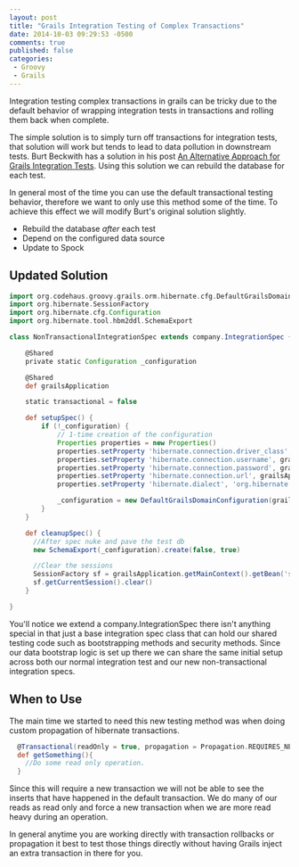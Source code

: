 ```yaml
---
layout: post
title: "Grails Integration Testing of Complex Transactions"
date: 2014-10-03 09:29:53 -0500
comments: true
published: false
categories:
 - Groovy
 - Grails
---
```


Integration testing complex transactions in grails can be tricky due to the default behavior of wrapping integration tests in transactions and rolling them back when complete.

The simple solution is to simply turn off transactions for integration tests, that solution will work but tends to lead to data pollution in downstream tests. Burt Beckwith has a solution in his post [An Alternative Approach for Grails Integration Tests](http://burtbeckwith.com/blog/?p=82). Using this solution we can rebuild the database for each test.

In general most of the time you can use the default transactional testing behavior, therefore we want to only use this method some of the time. To achieve this effect we will modify Burt's original solution slightly.

 * Rebuild the database _after_ each test
 * Depend on the configured data source
 * Update to Spock

## Updated Solution

```groovy NonTransactionalIntegrationSpec.groovy
import org.codehaus.groovy.grails.orm.hibernate.cfg.DefaultGrailsDomainConfiguration
import org.hibernate.SessionFactory
import org.hibernate.cfg.Configuration
import org.hibernate.tool.hbm2ddl.SchemaExport

class NonTransactionalIntegrationSpec extends company.IntegrationSpec {

    @Shared
    private static Configuration _configuration

    @Shared
    def grailsApplication

    static transactional = false

    def setupSpec() {
        if (!_configuration) {
            // 1-time creation of the configuration
            Properties properties = new Properties()
            properties.setProperty 'hibernate.connection.driver_class', grailsApplication.config.dataSource.driverClassName
            properties.setProperty 'hibernate.connection.username', grailsApplication.config.dataSource.username
            properties.setProperty 'hibernate.connection.password', grailsApplication.config.dataSource.password
            properties.setProperty 'hibernate.connection.url', grailsApplication.config.dataSource.url
            properties.setProperty 'hibernate.dialect', 'org.hibernate.dialect.H2Dialect'

            _configuration = new DefaultGrailsDomainConfiguration(grailsApplication: grailsApplication, properties: properties)
        }
    }

    def cleanupSpec() {
      //After spec nuke and pave the test db
      new SchemaExport(_configuration).create(false, true)

      //Clear the sessions
      SessionFactory sf = grailsApplication.getMainContext().getBean('sessionFactory')
      sf.getCurrentSession().clear()
    }

}
```
You'll notice we extend a company.IntegrationSpec there isn't anything special in that just a base integration spec class that can hold our shared testing code such as bootstrapping methods and security methods. Since our data bootstrap logic is set up there we can share the same initial setup across both our normal integration test and our new non-transactional integration specs.


## When to Use

The main time we started to need this new testing method was when doing custom propagation of hibernate transactions.

```groovy
  @Transactional(readOnly = true, propagation = Propagation.REQUIRES_NEW)
  def getSomething(){
    //Do some read only operation.
  }
```

Since this will require a new transaction we will not be able to see the inserts that have happened in the default transaction. We do many of our reads as read only and force a new transaction when we are more read heavy during an operation.

In general anytime you are working directly with transaction rollbacks or propagation it best to test those things directly without having Grails inject an extra transaction in there for you.
